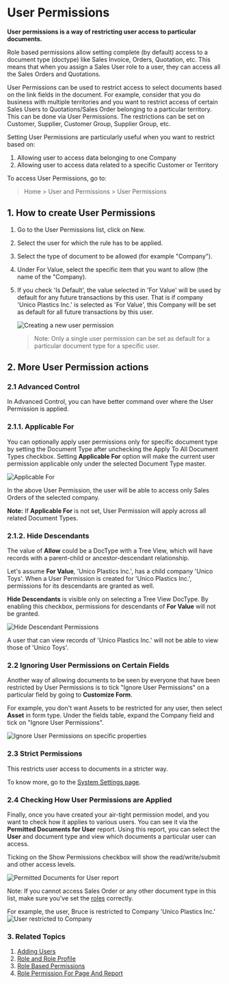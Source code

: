 <!-- add-breadcrumbs -->
# User Permissions

**User permissions is a way of restricting user access to particular documents.**

Role based permissions allow setting complete (by default) access to a document type (doctype) like Sales Invoice, Orders, Quotation, etc. This means that when you assign a Sales User role to a user, they can access all the Sales Orders and Quotations.

User Permissions can be used to restrict access to select documents based on the link fields in the document. For example, consider that you do business with multiple territories and you want to restrict access of certain Sales Users to Quotations/Sales Order belonging to a particular territory. This can be done via User Permissions. The restrictions can be set on Customer, Supplier, Customer Group, Supplier Group, etc.

Setting User Permissions are particularly useful when you want to restrict based on:

1. Allowing user to access data belonging to one Company
2. Allowing user to access data related to a specific Customer or Territory

To access User Permissions, go to:
> Home > User and Permissions > User Permissions


## 1. How to create User Permissions

1. Go to the User Permissions list, click on New.
1. Select the user for which the rule has to be applied.
2. Select the type of document to be allowed (for example "Company").
3. Under For Value, select the specific item that you want to allow (the name of the "Company).
4. If you check 'Is Default', the value selected in 'For Value' will be used by default for any future transactions by this user. That is if company 'Unico Plastics Inc.' is selected as 'For Value', this Company will be set as default for all future transactions by this user.

    <img src="{{docs_base_url}}/assets/img/users-and-permissions/user-perms/new-user-permission.png" class="screenshot" alt="Creating a new user permission">

    > Note: Only a single user permission can be set as default for a particular document type for a specific user.

## 2. More User Permission actions
### 2.1 Advanced Control

In Advanced Control, you can have better command over where the User Permission is applied.

### 2.1.1. Applicable For

You can optionally apply user permissions only for specific document type by setting the Document Type after unchecking the Apply To All Document Types checkbox.
Setting **Applicable For** option will make the current user permission applicable only under the selected Document Type master.

<img src="{{docs_base_url}}/assets/img/users-and-permissions/user-perms/advanced-control.png" class="screenshot" alt="Applicable For">

In the above User Permission, the user will be able to access only Sales Orders of the selected company.

**Note:** If **Applicable For** is not set, User Permission will apply across all related Document Types.

### 2.1.2. Hide Descendants

The value of **Allow** could be a DocType with a Tree View, which will have records with a parent-child or ancestor-descendant relationship.

Let's assume **For Value**, 'Unico Plastics Inc.', has a child company 'Unico Toys'. When a User Permission is created for 'Unico Plastics Inc.', permissions for its descendants are granted as well.

**Hide Descendants** is visible only on selecting a Tree View DocType. By enabling this checkbox, permissions for descendants of **For Value** will not be granted.

<img src="{{docs_base_url}}/assets/img/users-and-permissions/user-perms/hide-descendant-permissions.png" class="screenshot" alt="Hide Descendant Permissions">

A user that can view records of 'Unico Plastics Inc.' will not be able to view those of 'Unico Toys'.

### 2.2 Ignoring User Permissions on Certain Fields

Another way of allowing documents to be seen by everyone that have been restricted by User Permissions is to tick "Ignore User Permissions" on a particular field by going to **Customize Form**.

For example, you don't want Assets to be restricted for any user, then select **Asset** in form type. Under the fields table, expand the Company field and tick on "Ignore User Permissions".

<img src="{{docs_base_url}}/assets/img/users-and-permissions/user-perms/ignore-user-permissions.png" class="screenshot" alt="Ignore User Permissions on specific properties">


### 2.3 Strict Permissions

This restricts user access to documents in a stricter way.

To know more, go to the [System Settings page](/docs/v12/user/manual/en/setting-up/settings/system-settings#14-permissions).

### 2.4 Checking How User Permissions are Applied

Finally, once you have created your air-tight permission model, and you want to check how it applies to various users. You can see it via the **Permitted Documents for User** report. Using this report, you can select the **User** and document type and view which documents a particular user can access.

Ticking on the Show Permissions checkbox will show the read/write/submit and other access levels.

<img src="{{docs_base_url}}/assets/img/users-and-permissions/user-perms/permitted-documents.png" class="screenshot" alt="Permitted Documents for User report">

Note: If you cannot access Sales Order or any other document type in this list, make sure you've set the [roles](/docs/v12/user/manual/en/setting-up/users-and-permissions/role-based-permissions) correctly.

For example, the user, Bruce is restricted to Company 'Unico Plastics Inc.'
![User restricted to Company](/docs/v12/assets/img/users-and-permissions/user-perms/user-restricted-to-company.png)

### 3. Related Topics
1. [Adding Users](/docs/v12/user/manual/en/setting-up/users-and-permissions/adding-users)
1. [Role and Role Profile](/docs/v12/user/manual/en/setting-up/users-and-permissions/role-and-role-profile)
1. [Role Based Permissions](/docs/v12/user/manual/en/setting-up/users-and-permissions/role-based-permissions)
1. [Role Permission For Page And Report](/docs/v12/user/manual/en/setting-up/users-and-permissions/role-permission-for-page-and-report)
